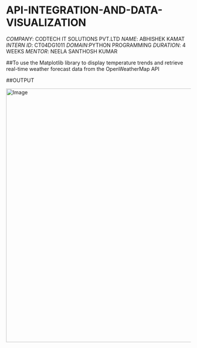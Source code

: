 # API-INTEGRATION-AND-DATA-VISUALIZATION
*COMPANY*: CODTECH IT SOLUTIONS PVT.LTD
*NAME*: ABHISHEK KAMAT
*INTERN ID*: CT04DG1011
*DOMAIN*:PYTHON PROGRAMMING
*DURATION*: 4 WEEKS
*MENTOR*: NEELA SANTHOSH KUMAR

##To use the Matplotlib library to display temperature trends and retrieve real-time weather forecast data from the OpenWeatherMap API  


##OUTPUT

<img width="800" height="693" alt="Image" src="https://github.com/user-attachments/assets/6175ce6a-7751-4074-915b-93bd7a48d662" />
